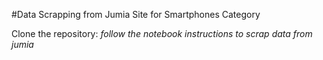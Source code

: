 #Data Scrapping from Jumia Site for Smartphones Category

Clone the repository:
_follow the notebook instructions to scrap data from jumia_
